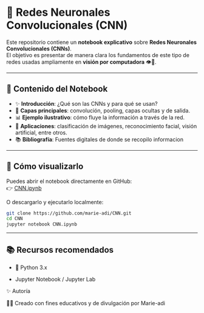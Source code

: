 # 🧠 Redes Neuronales Convolucionales (CNN)

Este repositorio contiene un **notebook explicativo** sobre **Redes Neuronales Convolucionales (CNNs)**.  
El objetivo es presentar de manera clara los fundamentos de este tipo de redes usadas ampliamente en **visión por computadora** 👁️🤖.

---

## 📓 Contenido del Notebook

- ✨ **Introducción**: ¿Qué son las CNNs y para qué se usan?  
- 🧩 **Capas principales**: convolución, pooling, capas ocultas y de salida.  
- 📊 **Ejemplo ilustrativo**: cómo fluye la información a través de la red.  
- 🎯 **Aplicaciones**: clasificación de imágenes, reconocimiento facial, visión artificial, entre otros.
- 📚 **Bibliografía**: Fuentes digitales de donde se recopilo informacion

---

## 🚀 Cómo visualizarlo

Puedes abrir el notebook directamente en GitHub:  
👉 [CNN.ipynb](https://github.com/marie-adi/CNN/blob/main/CNN.ipynb)

O descargarlo y ejecutarlo localmente:

```bash
git clone https://github.com/marie-adi/CNN.git
cd CNN
jupyter notebook CNN.ipynb
```
---

## 📚 Recursos recomendados

- 🐍 Python 3.x

- Jupyter Notebook / Jupyter Lab


✨ Autoría

👩‍💻 Creado con fines educativos y de divulgación por Marie-adi
